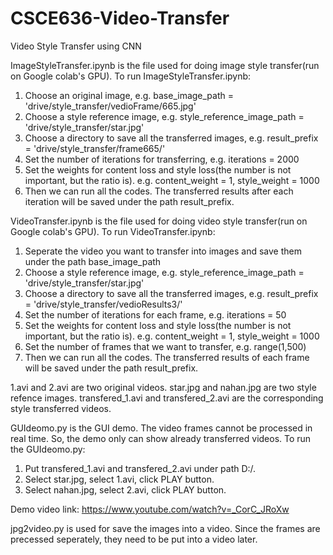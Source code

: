 # CSCE636-Video-Transfer
Video Style Transfer using CNN


ImageStyleTransfer.ipynb is the file used for doing image style transfer(run on Google colab's GPU).
To run ImageStyleTransfer.ipynb:
1. Choose an original image, e.g. base_image_path = 'drive/style_transfer/vedioFrame/665.jpg'
2. Choose a style reference image, e.g. style_reference_image_path = 'drive/style_transfer/star.jpg'
3. Choose a directory to save all the transferred images, e.g. result_prefix = 'drive/style_transfer/frame665/'
4. Set the number of iterations for transferring, e.g. iterations = 2000
5. Set the weights for content loss and style loss(the number is not important, but the ratio is). e.g. content_weight = 1, style_weight = 1000
6. Then we can run all the codes. The transferred results after each iteration will be saved under the path result_prefix.

VideoTransfer.ipynb is the file used for doing video style transfer(run on Google colab's GPU).
To run VideoTransfer.ipynb:
1. Seperate the video you want to transfer into images and save them under the path base_image_path
2. Choose a style reference image, e.g. style_reference_image_path = 'drive/style_transfer/star.jpg'
3. Choose a directory to save all the transferred images, e.g. result_prefix = 'drive/style_transfer/vedioResults3/'
4. Set the number of iterations for each frame, e.g. iterations = 50
5. Set the weights for content loss and style loss(the number is not important, but the ratio is). e.g. content_weight = 1, style_weight = 1000
6. Set the number of frames that we want to transfer, e.g. range(1,500)
7. Then we can run all the codes. The transferred results of each frame will be saved under the path result_prefix.


1.avi and 2.avi are two original videos.
star.jpg and nahan.jpg are two style refence images.
transfered_1.avi and transfered_2.avi are the corresponding style transferred videos.

GUIdeomo.py is the GUI demo. 
The video frames cannot be processed in real time. So, the demo only can show already transferred videos.
To run the GUIdeomo.py:
1. Put transfered_1.avi and transfered_2.avi under path D:/.
2. Select star.jpg, select 1.avi, click PLAY button.
3. Select nahan.jpg, select 2.avi, click PLAY button.

Demo video link: https://www.youtube.com/watch?v=_CorC_JRoXw


jpg2video.py is used for save the images into a video. 
Since the frames are precessed seperately, they need to be put into a video later.
